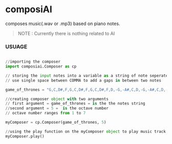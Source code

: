 # composiAI
composes music(.wav or .mp3) based on piano notes.
> NOTE : Currently there is nothing related to AI

### USUAGE

```python

//importing the composer
import composiai.Composer as cp

// storing the input notes into a variable as a string of note seperated by A COMMA(",")
// use single space between COMMA to add a gaps in between two notes

game_of_thrones = "G,C,D#,F,G,C,D#,F,G,C,D#,F,D,-G,-A#,C,D,-G,-A#,C,D,-G, , ,G, ,C, ,D#,F,G, ,C, ,D#,F,D,-A#,D#,F,D,-A#, ,F, ,-A#, ,D#,D,F, ,-A#, ,D#,D,C,-G#,-G#,-A#,C,-F,-G#,-A#,C,-F,-G#,-A#,C"

//creating composer object with two arguments
// first argument = game_of_thrones = is the the notes string 
//second argument = 5 =  is the octave number
// octave number ranges from 1 to 7

myComposer = cp.Composer(game_of_thrones, 5)

//using the play function on the myComposer object to play music track generated by our string game_of_thrones
myComposer.play()

```

